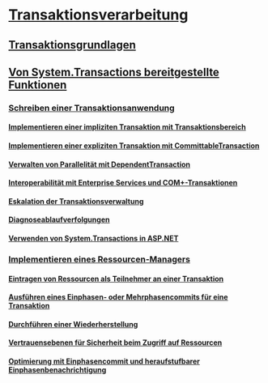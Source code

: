 # [Transaktionsverarbeitung ](index.md)
## [Transaktionsgrundlagen ](transaction-fundamentals.md)
## [Von System.Transactions bereitgestellte Funktionen ](features-provided-by-system-transactions.md)
### [Schreiben einer Transaktionsanwendung ](writing-a-transactional-application.md)
#### [Implementieren einer impliziten Transaktion mit Transaktionsbereich ](implementing-an-implicit-transaction-using-transaction-scope.md)
#### [Implementieren einer expliziten Transaktion mit CommittableTransaction ](implementing-an-explicit-transaction-using-committabletransaction.md)
#### [Verwalten von Parallelität mit DependentTransaction ](managing-concurrency-with-dependenttransaction.md)
#### [Interoperabilität mit Enterprise Services und COM+-Transaktionen ](interoperability-with-enterprise-services-and-com-transactions.md)
#### [Eskalation der Transaktionsverwaltung ](transaction-management-escalation.md)
#### [Diagnoseablaufverfolgungen ](diagnostic-traces.md)
#### [Verwenden von System.Transactions in ASP.NET](using-system-transactions-in-aspnet.md)
### [Implementieren eines Ressourcen-Managers ](implementing-a-resource-manager.md)
#### [Eintragen von Ressourcen als Teilnehmer an einer Transaktion ](enlisting-resources-as-participants-in-a-transaction.md)
#### [Ausführen eines Einphasen- oder Mehrphasencommits für eine Transaktion ](committing-a-transaction-in-single-phase-and-multi-phase.md)
#### [Durchführen einer Wiederherstellung ](performing-recovery.md)
#### [Vertrauensebenen für Sicherheit beim Zugriff auf Ressourcen ](security-trust-levels-in-accessing-resources.md)
#### [Optimierung mit Einphasencommit und heraufstufbarer Einphasenbenachrichtigung ](optimization-spc-and-promotable-spn.md)
